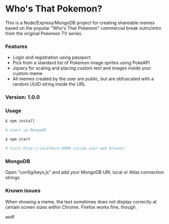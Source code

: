 # Who's That Pokemon?

This is a Node/Express/MongoDB project for creating shareable memes based on the popular "Who's That Pokemon" commercial break outro/intro from the original Pokemon TV series.

### Features

* Login and registration using passport
* Pick from a standard list of Pokemon image sprites using PokeAPI
* Jquery for scaling and placing custom text and images inside your custom meme
* All memes created by the user are public, but are obfuscated with a random UUID string inside the URL

### Version: 1.0.0

### Usage

```sh
$ npm install
```

```sh
# start up MongoDB

$ npm start

# Visit http://localhost:8000 inside your web browser
```

### MongoDB

Open "config/keys.js" and add your MongoDB URI, local or Atlas connection strings

### Known issues

When showing a meme, the text sometimes does not display correctly at certain screen sizes within Chrome. Firefox works fine, though.

asdf
